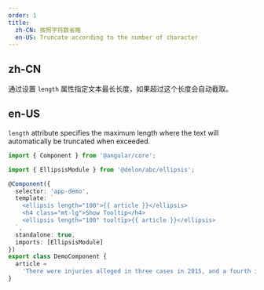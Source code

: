 ```yaml
---
order: 1
title:
  zh-CN: 按照字符数省略
  en-US: Truncate according to the number of character
---
```


## zh-CN

通过设置 `length` 属性指定文本最长长度，如果超过这个长度会自动截取。

## en-US

`length` attribute specifies the maximum length where the text will automatically be truncated when exceeded.

```ts
import { Component } from '@angular/core';

import { EllipsisModule } from '@delon/abc/ellipsis';

@Component({
  selector: 'app-demo',
  template: `
    <ellipsis length="100">{{ article }}</ellipsis>
    <h4 class="mt-lg">Show Tooltip</h4>
    <ellipsis length="100" tooltip>{{ article }}</ellipsis>
  `,
  standalone: true,
  imports: [EllipsisModule]
})
export class DemoComponent {
  article =
    'There were injuries alleged in three cases in 2015, and a fourth incident in September, according to the safety recall report. After meeting with US regulators in October, the firm decided to issue a voluntary recall.';
}
```
